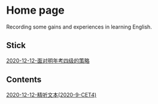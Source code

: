 # Home page

Recording some gains and experiences in learning English.

## Stick

[2020-12-12-面对明年考四级的策略](/Diary/2020-12-12面对明年考四级的策略)

## Contents

[2020-12-12-精听文本(2020-9-CET4)](/Diary/2020-9-CET4精听文本)

